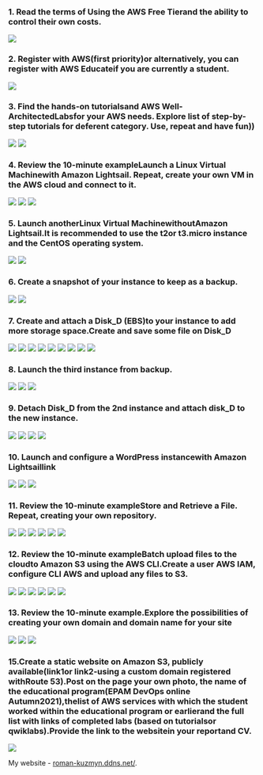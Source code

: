 ### 1. Read the terms of Using the AWS Free Tierand the ability to control their own costs.
![](images/1.png)

### 2. Register with AWS(first priority)or alternatively, you can register with AWS Educateif you are currently a student.
![](images/2.png)

### 3. Find the hands-on tutorialsand AWS Well-ArchitectedLabsfor your AWS needs. Explore list of step-by-step tutorials for deferent category. Use, repeat and have fun))
![](images/3.1.png)
![](images/3.2.png)

### 4. Review the 10-minute exampleLaunch a Linux Virtual Machinewith Amazon Lightsail. Repeat, create your own VM in the AWS cloud and connect to it. 
![](images/4.1.png)
![](images/4.2.png)
![](images/4.3.png)

### 5. Launch anotherLinux Virtual MachinewithoutAmazon Lightsail.It is recommended to use the t2or t3.micro instance and the CentOS operating system.
![](images/5.1.png)
![](images/5.2.png)

### 6. Create a snapshot of your instance to keep as a backup.
![](images/6.1.png)
![](images/6.2.png)

### 7. Create and attach a Disk_D (EBS)to your instance to add more storage space.Create and save some file on Disk_D
![](images/7.1.png)
![](images/7.2.png)
![](images/7.3.png)
![](images/7.4.png)
![](images/7.5.png)
![](images/7.6.png)
![](images/7.7.png)
![](images/7.8.png)
![](images/7.9.png)

### 8. Launch the third instance from backup.
![](images/8.1.png)
![](images/8.2.png)
![](images/8.3.png)

### 9. Detach Disk_D from the 2nd instance and attach disk_D to the new instance.
![](images/9.1.png)
![](images/9.2.png)
![](images/9.3.png)
![](images/9.4.png)

### 10. Launch and configure a WordPress instancewith Amazon Lightsaillink
![](images/10.png)
![](images/10.1.png)
![](images/10.2.png)

### 11. Review the 10-minute exampleStore and Retrieve a File. Repeat, creating your own repository.
![](images/11.1.png)
![](images/11.2.png)
![](images/11.3.png)
![](images/11.4.png)
![](images/11.5.png)
![](images/11.6.png)

### 12. Review the 10-minute exampleBatch upload files to the cloudto Amazon S3 using the AWS CLI.Create a user AWS IAM, configure CLI AWS and upload any files to S3. 
![](images/12.1.png)
![](images/12.2.png)
![](images/12.3.png)
![](images/12.4.png)
![](images/12.5.png)
![](images/12.6.png)

### 13. Review the 10-minute example.Explore the possibilities of creating your own domain and domain name for your site
![](images/13.1.png)
![](images/13.2.png)
![](images/13.3.png)

### 15.Create a static website on Amazon S3, publicly available(link1or link2-using a custom domain registered withRoute 53).Post on the page your own photo, the name of the educational program(EPAM DevOps online Autumn2021),thelist of AWS services with which the student worked within the educational program or earlierand the full list with links of completed labs (based on tutorialsor qwiklabs).Provide the link to the websitein your reportand СV.
![](images/15.1.png)


My website - [roman-kuzmyn.ddns.net/](https://roman-kuzmyn.ddns.net/ "roman-kuzmyn.ddns.net!").